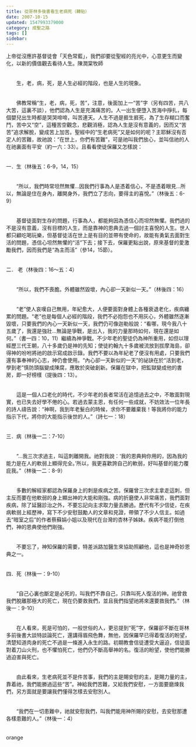 ```yaml
---
title: 從哥林多後書看生老病死（轉貼）
date: 2007-10-15
updated: 1547993379000
category: 成聖之路
tags: []
sidebar: 
---
```


<p>上帝從沒應許基督徒會「天色常藍」，我們卻要從聖經的亮光中，心意更生而變化，以新的價值觀去看待人生。<!--more-->陳潤棠牧師  <br/><br/><br/>　　生，老，病，死，是人生必經的階段，也是人生的現象。 <br/><br/><br/>　　佛教常稱“生，老，病，死，苦”，注意，後面加上一“苦”字（另有四苦，共八大苦，這裏不談），他們認為人生是充滿痛苦的。人一出生便墮入苦海中掙扎，每個嬰兒出生時都是哭哭啼啼，叫苦連天。人生不過是捱生捱死，為了生存糊口而奮鬥，苦中又“空”，這種苦空觀念，悲觀消極，認為人生是沒有意義的，因而又“苦苦”追求解脫，變成苦上加苦。聖經中的“生老病死”又是如何的呢？主耶穌沒有否定人的苦難，故祂說：“在世上，你們有苦難”，可是祂叫我們放心，並叫信祂的人在祂裏面有平安（約一六：33）。且看看使徒保羅又怎樣說： <br/><br/><br/>一．生（林後五：6-9，14，15） <br/><br/><br/>　　“所以，我們時常坦然無懼…因我們行事為人是憑着信心，不是憑着眼見…所以，無論是住在身內，離開身外，我們立了志向，要得主的喜悅。”（林後五：6-9） <br/><br/><br/>　　基督徒面對生存的問題，行事為人，都能夠因為憑信心而坦然無懼。我們過的不是沒有意義，沒有目標的人生，而是靠神的恩典去過一個討主喜悅的人生。世人都只顧吃喝玩樂，但基督徒活在世上是有目的並帶有使命的，故能有勇氣去面對生活的問題，憑信心坦然無懼的“活”下去；接下去，保羅更點出說，原來基督的愛激勵我們，因而我們是“為主而活”（參14，15節）。 <br/><br/><br/>二． 老（林後四：16～五：4） <br/><br/><br/>　　“所以，我們不喪膽。外體雖然毀壞，內心卻一天新似一天。”（林後四：16） <br/><br/><br/>　　“老”使人哀嘆自己無用，年紀愈大，人便要面對身體上各種衰退老化，疾病纏累的問題。“老”也是每個人必經的階段，我們不必抱怨也不用灰心，外體雖然逐漸毀壞，只要我們的內心一天新似一天，我們仍可像迦勒般說：“看哪，現今我八十五歲了，我還是強壯…無論是爭戰，是出入，我的力量那時如何，現在還是如何。”（書一四：10，11）繼續為神爭戰。不少年老的聖徒仍為神所重用，如但以理經歷三代王朝，八十多歲仍是神的先知；使徒約翰九十多歲被流放到拔摩海島，卻得神的吩咐將祂的啟示寫成啟示錄。我們不要以為年紀老了便沒有用處，只要我們還有事奉神的心志，神仍會使用。“內心卻一天新似的一天”的祕訣在於“活到老，學到老”慎防頭腦變成陳腐，應敢於突破創新。保羅在獄中，把監獄變成他的書房，即一好榜樣（提後四：13）。 <br/><br/><br/>　　這是一個人口老化的時代，不少年老的長者常活在追憶過去之中，不敢面對現實，也已失去好學不倦的心。若過去蒙主恩，有任何一些成就，不妨效法一位年長的詩人禱告說：“神啊，我到年老髮白的時候，求你不要離棄我！等我將你的能力指示下代，將你的大能指示後世的人。”（詩七一：18） <br/><br/><br/>三．病（林後一二：7-10） <br/><br/><br/>　　“…我三次求過主，叫這刺離開我。祂對我說：‘我的恩典夠你用的，因為我的能力是在人的軟弱上顯得完全。’所以，我更喜歡誇自己的軟弱，好叫基督的能力覆庇我。”（林後一二：8-9） <br/><br/><br/>　　多數的解經家都認為保羅身上的刺是疾病之苦。保羅曾三次求主拿走這刺，但主反而要在他軟弱的身上顯出神的大能和剛強。病的折磨使人非常痛苦，我們面對疾病，除了延醫診治之外，不要忘記向主求取力量去勝過。歷代有不少信徒，在疾病軟弱上經歷神，寫下不少安慰鼓勵人的文章和見證，帶領了不少人信主。如過去“暗室之后”的作者蔡蘇娟小姐以及現代在台灣的杏林子姊妹。疾病不能打倒他們，神的恩典使他們剛強。 <br/><br/><br/>　　不要忘了，神知保羅的需要，特差派路加醫生來協助照顧他，這也是神奇妙恩典之一。 <br/><br/><br/>四．死（林後一：9-10） <br/><br/><br/>　　“自己心裏也斷定是必死的，叫我們不靠自己，只靠叫死人復活的神。祂曾救我們脫離那極大的死亡，現在仍要救我們，並且我們指望祂將來還要救我們。”（林後一：9-10） <br/><br/><br/>　　在人看來，死是可怕的，一般世俗的人，更忌提到“死”字，保羅卻不斷在哥林多前後書大談特談論死亡，還講得眉飛色舞，無他，因保羅早已得着復活的盼望，清楚知道肉身的死亡不過是一條進入永生的路。初期教會信徒遭受大逼迫，信徒面對着刀山火刑，也不懼怕死亡，他們仍不斷高舉神的名。復活的盼望，使他們能勝過迫害與死亡。 <br/><br/><br/>　　由此看來，生老病死並不是件苦事，我們的主是賜安慰的主，是賜力量的主，靠着祂，我們能勝過這些“苦”。神給我們苦難，又給我們安慰，一方面要磨煉我們，另方面就是要讓我們懂得怎樣去安慰別人。 <br/><br/><br/>　　“我們在一切患難中，祂就安慰我們，叫我們能用神所賜的安慰，去安慰那遭各樣患難的人。”（林後一：4）<br/><br/><br/>orange<br/><br/></p><p> </p><br/>